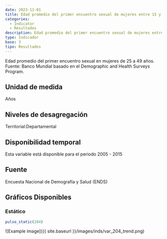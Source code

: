 ```yaml
---
date: 2023-11-01
title: Edad promedio del primer encuentro sexual de mujeres entre 15 y 49 años( dpto )
categories:
  - Indicator
  - Resultados
description: Edad promedio del primer encuentro sexual de mujeres entre 15 y 49 años
type: Indicador
base: 3
tipo: Resultados
--- 
```


Edad promedio del primer encuentro sexual en mujeres de 25 a 49 años.
Fuente: Banco Mundial basado en el Demographic and Health Surveys Program.

## Unidad de medida
Años

## Niveles de desagregación
Territorial:Departamental

## Disponibilidad temporal
Esta variable está disponible para el periodo 2005 - 2015

## Fuente
Encuesta Nacional de Demografía y Salud (ENDS)

## Gráficos Disponibles

### Estático

``` R
pulso_static(204)
```

![Example image]({{ site.baseurl }}/images/inds/var_204_trend.png)